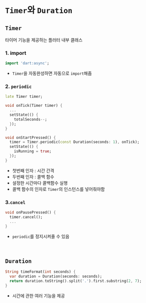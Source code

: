 # `Timer`와 `Duration`

## `Timer`
타이머 기능을 제공하는 플러터 내부 클래스

### 1. import
```dart
import 'dart:async';
```
- `Timer`을 자동완성하면 자동으로 `import`해줌

### 2. `periodic`
```dart
late Timer timer;

void onTick(Timer timer) {
  ...
  setState(() {
    totalSeconds--;
  });
}

void onStartPressed() {
  timer = Timer.periodic(const Duration(seconds: 1), onTick);
  setState(() {
    isRunning = true;
  });
}
```
- 첫번째 인자 : 시간 간격
- 두번째 인자 : 콜백 함수
- 설정한 시간마다 콜백함수 실행
- 콜백 함수의 인자로 `Timer`의 인스턴스를 넣어줘야함

### 3.`cancel`
```dart
void onPausePressed() {
  timer.cancel();
  ...
}
```
- `periodic`를 정지시켜줄 수 있음

<br>

## `Duration`
```dart
String timeFormat(int seconds) {
  var duration = Duration(seconds: seconds);
  return duration.toString().split('.').first.substring(2, 7);
}
```
- 시간에 관한 여러 기능을 제공